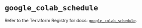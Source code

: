# `google_colab_schedule`

Refer to the Terraform Registry for docs: [`google_colab_schedule`](https://registry.terraform.io/providers/hashicorp/google-beta/6.41.0/docs/resources/google_colab_schedule).
